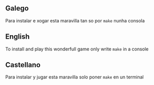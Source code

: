 ## Galego

Para instalar e xogar esta maravilla tan so por ``make`` nunha consola

## English

To install and play this wonderfull game only write ``make`` in a console

## Castellano

Para instalar y jugar esta maravilla solo poner ``make`` en un terminal
